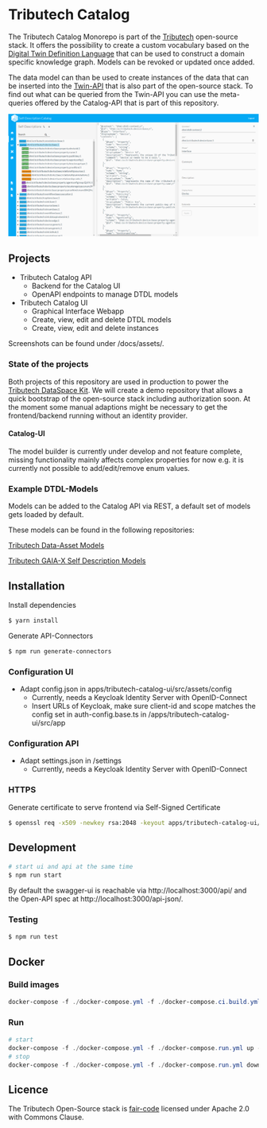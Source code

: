 # Tributech Catalog

The Tributech Catalog Monorepo is part of the [Tributech](https://tributech.io) open-source stack. It offers the possibility to create a custom vocabulary based on the [Digital Twin Definition Language](https://github.com/Azure/opendigitaltwins-dtdl/blob/master/DTDL/v2/dtdlv2.md) that can be used to construct a domain specific knowledge graph. Models can be revoked or updated once added.

The data model can than be used to create instances of the data that can be inserted into the [Twin-API](https://github.com/tributech-solutions/tributech-twin-api) that is also part of the open-source stack. To find out what can be queried from the Twin-API you can use the meta-queries offered by the Catalog-API that is part of this repository.

<a href="https://raw.githubusercontent.com/tributech-solutions/tributech-catalog-api/develop/docs/assets/model-builder.png"><img src="https://raw.githubusercontent.com/tributech-solutions/tributech-catalog-api/develop/docs/assets/model-builder.png" width="550" alt="Tributech Catalog UI Screenshot"></a>

## Projects

- Tributech Catalog API
  - Backend for the Catalog UI
  - OpenAPI endpoints to manage DTDL models
- Tributech Catalog UI
  - Graphical Interface Webapp
  - Create, view, edit and delete DTDL models
  - Create, view, edit and delete instances

Screenshots can be found under /docs/assets/.

### State of the projects

Both projects of this repository are used in production to power the [Tributech DataSpace Kit](https://www.tributech.io/product/dataspace-kit). We will create a demo repository that allows a quick bootstrap of the open-source stack including authorization soon. At the moment some manual adaptions might be necessary to get the frontend/backend running without an identity provider.

#### Catalog-UI

The model builder is currently under develop and not feature complete, missing functionality mainly affects complex properties for now e.g. it is currently not possible to add/edit/remove enum values.

### Example DTDL-Models

Models can be added to the Catalog API via REST, a default set of models gets loaded by default.

These models can be found in the following repositories:

[Tributech Data-Asset Models](https://github.com/tributech-solutions/data-asset-twin)

[Tributech GAIA-X Self Description Models](https://github.com/tributech-solutions/gaia-x-self-descriptions)

## Installation

Install dependencies

```bash
$ yarn install
```

Generate API-Connectors

```bash
$ npm run generate-connectors
```

### Configuration UI

- Adapt config.json in apps/tributech-catalog-ui/src/assets/config
  - Currently, needs a Keycloak Identity Server with OpenID-Connect
  - Insert URLs of Keycloak, make sure client-id and scope matches the config set in auth-config.base.ts in /apps/tributech-catalog-ui/src/app

### Configuration API

- Adapt settings.json in /settings
  - Currently, needs a Keycloak Identity Server with OpenID-Connect

### HTTPS

Generate certificate to serve frontend via Self-Signed Certificate

```bash
$ openssl req -x509 -newkey rsa:2048 -keyout apps/tributech-catalog-ui/ssl/key.pem -out apps/tributech-catalog-ui/ssl/cert.pem
```

## Development

```bash
# start ui and api at the same time
$ npm run start
```

By default the swagger-ui is reachable via http://localhost:3000/api/
and the Open-API spec at http://localhost:3000/api-json/.

### Testing

```bash
$ npm run test
```

## Docker

### Build images

```powershell
docker-compose -f ./docker-compose.yml -f ./docker-compose.ci.build.yml build
```

### Run

```powershell
# start
docker-compose -f ./docker-compose.yml -f ./docker-compose.run.yml up -d
# stop
docker-compose -f ./docker-compose.yml -f ./docker-compose.run.yml down
```

## Licence

The Tributech Open-Source stack is [fair-code](https://faircode.io/) licensed under Apache 2.0 with Commons Clause.
